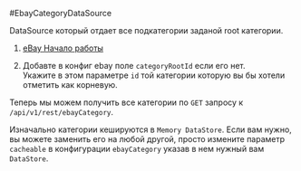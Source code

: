 #EbayCategoryDataSource

DataSource который отдает все подкатегории заданой root категории.

1) [eBay Начало работы](Ebay.md)

2) Добавте в конфиг ebay поле `categoryRootId` если его нет.  
Укажите в этом параметре `id` той категории которую вы бы хотели отметить как корневую.

Теперь мы можем получить все категории по `GET` запросу к `/api/v1/rest/ebayCategory`.
 
Изначально категории кешируются в `Memory DataStore`.
 Если вам нужно, вы можете заменить его на любой другой, просто измените параметр `cacheable` в конфигурации `ebayCategory`
 указав в нем нужный вам `DataStore`.
 